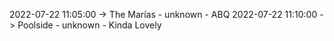 2022-07-22 11:05:00 -> The Marías - unknown - ABQ
2022-07-22 11:10:00 -> Poolside - unknown - Kinda Lovely
